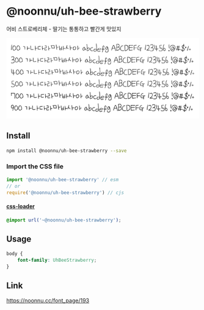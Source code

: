 # @noonnu/uh-bee-strawberry

어비 스트로베리체 - 딸기는 통통하고 빨간게 맛있지

![example](./example.png)

## Install

```bash
npm install @noonnu/uh-bee-strawberry --save
```

### Import the CSS file

```js
import '@noonnu/uh-bee-strawberry' // esm
// or
require('@noonnu/uh-bee-strawberry') // cjs
```

#### [css-loader](https://github.com/webpack-contrib/css-loader)

```css
@import url('~@noonnu/uh-bee-strawberry');
```

## Usage

```css
body {
    font-family: UhBeeStrawberry;
}
```

## Link

https://noonnu.cc/font_page/193
